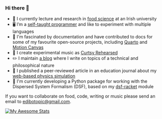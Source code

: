 ### Hi there 👋

- 🧪 I currently lecture and research in [food science](https://scholar.google.com/citations?user=aw1EnaIAAAAJ&hl=en) at an Irish
university
- 🖥️ I’m a [self-taught programmer](https://github.com/edibotopic?tab=repositories) and like to experiment with multiple languages
- 📃 I'm fascinated by documentation and have contributed
to docs for some of my favourite open-source projects, including [Quarto](https://quarto.org/) and [Motion Canvas](https://motioncanvas.io/) 
- 🎹 I create experimental music as [Curtsy Rehearsed](https://curtsyrehearsed.bandcamp.com/)
- ✏️  I maintain [a blog](https://edibotopic.com) where I write on topics of a technical and philosophical nature
- 📜 I published a peer-reviewed article in an education journal about
my [web-based physics simulation](https://github.com/edibotopic/stokes-law)
- 🤫 I'm currently developing a Python package for working with the Dispersed
System Formalism (DSF), based on my [dsf-racket](https://edibotopic.com/blog/dsf-racket/) module

If you want to collaborate on food, code, writing or music please send an email to [edibotopic@gmail.com](mailto:edibotopic@gmail.com).

[![My Awesome Stats](https://awesome-github-stats.azurewebsites.net/user-stats/edibotopic?cardType=level&theme=nightowl&preferLogin=false)](https://git.io/awesome-stats-card)
